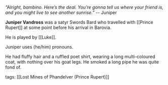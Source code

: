 *“Alright, bambino. Here’s the deal. You’re gonna tell us where your friend is, and you might live to see another sunrise.”* -- Juniper

**Juniper Vandross** was a satyr Swords Bard who travelled with [[Prince Rupert]] at some point before his arrival in Barovia.

He is played by [[Luke]].

Juniper uses (he/him) pronouns.

He had fluffy hair and a ruffled poet shirt, wearing a long multi-coloured coat, with nothing over his goat legs. He smoked a long pipe he was quite fond of.

tags: [[Lost Mines of Phandelver (Prince Rupert)]]

